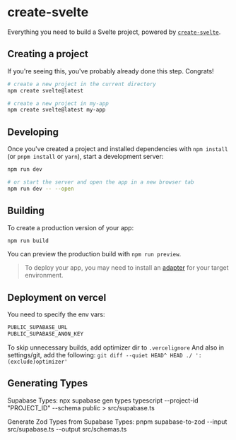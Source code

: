# create-svelte

Everything you need to build a Svelte project, powered by [`create-svelte`](https://github.com/sveltejs/kit/tree/master/packages/create-svelte).

## Creating a project

If you're seeing this, you've probably already done this step. Congrats!

```bash
# create a new project in the current directory
npm create svelte@latest

# create a new project in my-app
npm create svelte@latest my-app
```

## Developing

Once you've created a project and installed dependencies with `npm install` (or `pnpm install` or `yarn`), start a development server:

```bash
npm run dev

# or start the server and open the app in a new browser tab
npm run dev -- --open
```

## Building

To create a production version of your app:

```bash
npm run build
```

You can preview the production build with `npm run preview`.

> To deploy your app, you may need to install an [adapter](https://kit.svelte.dev/docs/adapters) for your target environment.


## Deployment on vercel

You need to specify the env vars: 
```bash
PUBLIC_SUPABASE_URL
PUBLIC_SUPABASE_ANON_KEY
```
To skip unnecessary builds, add optimizer dir to ```.vercelignore```
And also in settings/git, add the following: ```git diff --quiet HEAD^ HEAD ./ ':(exclude)optimizer'```


## Generating Types

Supabase Types:
npx supabase gen types typescript --project-id "PROJECT_ID" --schema public > src/supabase.ts

Generate Zod Types from Supabase Types:
pnpm supabase-to-zod --input src/supabase.ts --output src/schemas.ts